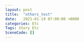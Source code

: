 ```yaml
---
layout: post
title:  "others_test"
date:   2021-01-19 07:00:00 +0000
categories: Etc
Tags: Story Etc
SceneCode: []
---
```

